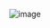 ![image](https://user-images.githubusercontent.com/59398407/115278090-540ebf00-a145-11eb-95d1-8fd80527c42f.png)
